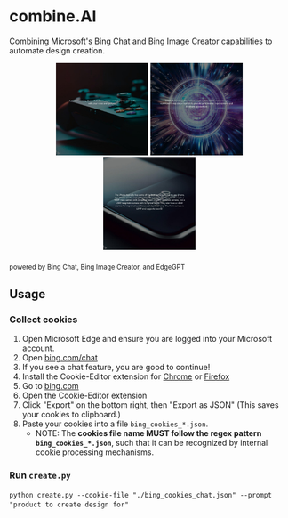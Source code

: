 # combine.AI
Combining Microsoft's Bing Chat and Bing Image Creator capabilities to automate design creation.

<p align="center">
  <img alt="Light" src="./examples/xbox/0.jpeg" width="33%">
  <img alt="Dark" src="./examples/onnxruntime/0.jpeg" width="33%">
  <img alt="Dark" src="./examples/iphone/3.jpeg" width="33%">
</p>
<sub>powered by Bing Chat, Bing Image Creator, and EdgeGPT</sub>

## Usage

### Collect cookies

1. Open Microsoft Edge and ensure you are logged into your Microsoft account.
2. Open [bing.com/chat](https://bing.com/chat)
3. If you see a chat feature, you are good to continue!
4. Install the Cookie-Editor extension for [Chrome](https://chrome.google.com/webstore/detail/cookie-editor/hlkenndednhfkekhgcdicdfddnkalmdm) or [Firefox](https://addons.mozilla.org/en-US/firefox/addon/cookie-editor/)
5. Go to [bing.com](https://bing.com)
6. Open the Cookie-Editor extension
7. Click "Export" on the bottom right, then "Export as JSON" (This saves your cookies to clipboard.)
8. Paste your cookies into a file `bing_cookies_*.json`.
   - NOTE: The **cookies file name MUST follow the regex pattern `bing_cookies_*.json`**, such that it can be recognized by internal cookie processing mechanisms.

### Run `create.py`

`python create.py --cookie-file "./bing_cookies_chat.json" --prompt "product to create design for"`

